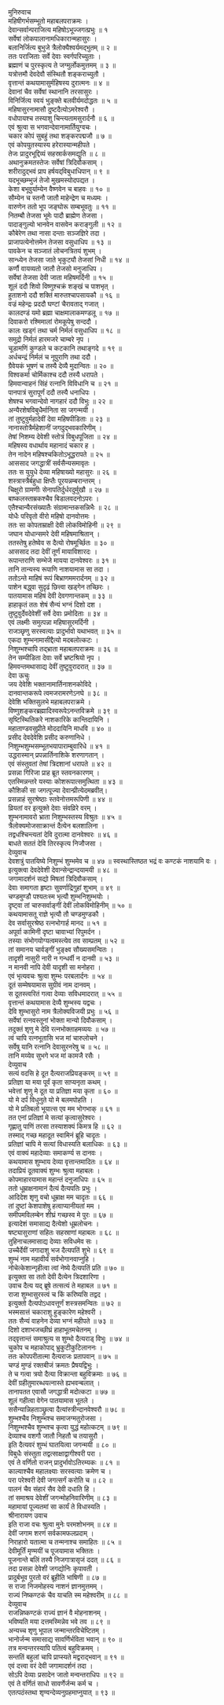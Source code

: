 मुनिरुवाच  
महिषीगर्भसम्भूतो महाबलपराक्रमः ।  
देवान्सर्वान्पराजित्य महिषोऽभूज्जगत्प्रभुः ॥ १  
सर्वेषां लोकपालानामधिकारान्महासुरः ।  
बलानिर्जित्य बुभुजे त्रैलोक्यैश्वर्यमद्‌भुतम् ॥ २ ॥  
ततः पराजिताः सर्वे देवाः स्वर्गपरिच्युताः ।  
ब्रह्माणं च पुरस्कृत्य ते जग्मुर्लोकमुत्तमम् ॥ ३ ॥  
यत्रोत्तमौ देवदेवौ संस्थितौ शङ्‌कराच्युतौ ।  
वृत्तान्तं कथयामासुर्महिषस्य दुरात्मनः ॥ ४ ॥  
देवानां चैव सर्वेषां स्थानानि तरसासुरः ।  
विनिर्जित्य स्वयं भुङ्‌क्ते बलवीर्यमदोद्धतः ॥ ५ ॥  
महिषासुरनामासौ दुष्टदैत्योऽमरेश्वरौ ।  
वधोपायश्च तस्याशु चिन्त्यतामसुरार्दनौ ॥ ६ ॥  
एवं श्रुत्वा स भगवान्देवानामार्तियुग्वचः ।  
चकार कोपं सुबहुं तथा शङ्‌करपद्मजौ ॥ ७ ॥  
एवं कोपयुतस्यास्य हरेरास्यान्महीपते ।  
तेजः प्रादुरभूद्दिव्यं सहस्रार्कसमद्युति ॥ ८ ॥  
अथानुक्रमतस्तेजः सर्वेषां त्रिदिवौकसाम् ।  
शरीरादुद्भवं प्राप हर्षयद्‌विबुधाधिपान् ॥ ९ ॥  
यदभूच्छम्भुजं तेजो मुखमस्योदपद्यत ।  
केशा बभूवुर्याम्येन वैष्णवेन च बाहवः ॥ १० ॥  
सौम्येन च स्तनौ जातौ माहेन्द्रेण च मध्यमः ।  
वारुणेन ततो भूप जङ्‌घोरू सम्बभूवतुः ॥ ११ ॥  
नितम्बौ तेजसा भूमेः पादौ ब्राह्मेण तेजसा ।  
पादाङ्‌गुल्यो भानवेन वासवेन कराङ्‌गुली ॥ १२ ॥  
कौबेरेण तथा नासा दन्ताः सञ्जज्ञिरे तदा ।  
प्राजापत्येनोत्तमेन तेजसा वसुधाधिप ॥ १३ ॥  
पावकेन च सञ्जातं लोचनत्रितयं शुभम् ।  
सान्ध्येन तेजसा जाते भृकुट्यौ तेजसां निधी ॥ १४ ॥  
कर्णौ वायव्यतो जातौ तेजसो मनुजाधिप ।  
सर्वेषां तेजसा देवी जाता महिषमर्दिनी ॥ १५ ॥  
शूलं ददौ शिवो विष्णुश्चक्रं शङ्‌खं च पाशभृत् ।  
हुताशनो ददौ शक्तिं मारुतश्चापसायकौ ॥ १६ ॥  
वज्रं महेन्द्रः प्रददौ घण्टां चैरावताद्‌ गजात् ।  
कालदण्डं यमो ब्रह्मा चाक्षमालाकमण्डलू ॥ १७ ॥  
दिवाकरो रश्मिमालां रोमकूपेषु सन्ददौ ।  
कालः खड्गं तथा चर्म निर्मलं वसुधाधिप ॥ १८ ॥  
समुद्रो निर्मलं हारमजरे चाम्बरे नृप ।  
चूडामणिं कुण्डले च कटकानि तथाङ्‌गदे ॥ १९ ॥  
अर्धचन्द्रं निर्मलं च नूपुराणि तथा ददौ ।  
ग्रैवेयकं भूषणं च तस्यै देव्यै मुदान्वितः ॥ २० ॥  
विश्वकर्मा चोर्मिकाश्च ददौ तस्यै धरापते ।  
हिमवान्वाहनं सिंहं रत्नानि विविधानि च ॥ २१ ॥  
पानपात्रं सुरापूर्णं ददौ तस्यै धनाधिपः ।  
शेषश्च भगवान्देवो नागहारं ददौ विभुः ॥ २२ ॥  
अन्यैरशेषविबुधैर्मानिता सा जगन्मयी ।  
तां तुष्टुवुर्महादेवीं देवा महिषपीडिताः ॥ २३ ॥  
नानास्तोत्रैर्महेशानीं जगदुद्भवकारिणीम् ।  
तेषां निशम्य देवेशी स्तोत्रं विबुधपूजिता ॥ २४ ॥  
महिषस्य वधार्थाय महानादं चकार ह ।  
तेन नादेन महिषश्चकितोऽभूद्धरापते ॥ २५ ॥  
आससाद जगद्धात्रीं सर्वसैन्यसमावृतः ।  
ततः स युयुधे देव्या महिषाख्यो महासुरः ॥ २६ ॥  
शस्त्रास्त्रैर्बहुधा क्षिप्तैः पूरयन्नम्बरान्तरम् ।  
चिक्षुरो ग्रामणीः सेनापतिर्दुर्धरदुर्मुखौ ॥ २७ ॥  
बाष्कलस्ताम्रकश्चैव बिडालवदनोऽपरः ।  
एतैश्चान्यैरसंख्यातैः संग्रामान्तकसन्निभैः ॥ २८ ॥  
योधैः परिवृतो वीरो महिषो दानवोत्तमः ।  
ततः सा कोपताम्राक्षी देवी लोकविमोहिनी ॥ २९ ॥  
जघान योधान्समरे देवी महिषमाश्रितान् ।  
ततस्तेषु हतेष्वेव स दैत्यो रोषमूर्च्छितः ॥ ३० ॥  
आससाद तदा देवीं तूर्णं मायाविशारदः ।  
रूपान्तराणि सम्भेजे मायया दानवेश्वरः ॥ ३१ ॥  
तानि तान्यस्य रूपाणि नाशयामास सा तदा ।  
ततोऽन्ते माहिषं रूपं बिभ्राणममरार्दनम् ॥ ३२ ॥  
पाशेन बद्ध्वा सुदृढं छित्त्वा खड्गेन तच्छिरः ।  
पातयामास महिषं देवी देवगणान्तकम् ॥ ३३ ॥  
हाहाकृतं ततः शेषं सैन्यं भग्नं दिशो दश ।  
तुष्टुवुर्देवदेवेशीं सर्वे देवाः प्रमोदिताः ॥ ३४ ॥  
एवं लक्ष्मीः समुत्पन्ना महिषासुरमर्दिनी ।  
राजञ्छृणु सरस्वत्याः प्रादुर्भावो यथाभवत् ॥ ३५ ॥  
एकदा शुम्भनामासीद्दैत्यो मदबलोत्कटः ।  
निशुम्भश्चापि तद्भ्राता महाबलपराक्रमः ॥ ३६ ॥  
तेन सम्पीडिता देवाः सर्वे भ्रष्टश्रियो नृप ।  
हिमवन्तमथासाद्य देवीं तुष्टुवुरादरात् ॥ ३७ ॥  
देवा ऊचुः  
जय देवेशि भक्तानामार्तिनाशनकोविदे ।  
दानवान्तकरूपे त्वमजरामरणेऽनघे ॥ ३८ ॥  
देवेशि भक्तिसुलभे महाबलपराक्रमे ।  
विष्णुशङ्‌करब्रह्मादिस्वरूपेऽनन्तविक्रमे ॥ ३९ ॥  
सृष्टिस्थितिकरे नाशकारिके कान्तिदायिनि ।  
महाताण्डवसुप्रीते मोददायिनि माधवि ॥ ४० ॥  
प्रसीद देवदेवेशि प्रसीद करुणानिधे ।  
निशुम्भशुम्भसम्भूतभयापाराम्बुवारिधे ॥ ४१ ॥  
उद्धरास्मान् प्रपन्नार्तिनाशिके शरणागतान् ।  
एवं संस्तुवतां तेषां त्रिदशानां धरापते ॥ ४२ ॥  
प्रसन्ना गिरिजा प्राह ब्रूत स्तवनकारणम् ।  
एतस्मिन्नन्तरे यस्याः कोशरूपात्समुत्थिता ॥ ४३ ॥  
कौशिकी सा जगत्पूज्या देवान्प्रीत्येदमब्रवीत्।  
प्रसन्नाहं सुरश्रेष्ठाः स्तवेनोत्तमरूपिणी ॥ ४४ ॥  
व्रियतां वर इत्युक्ते देवाः संवव्रिरे वरम् ।  
शुम्भनामावरो भ्राता निशुम्भस्तस्य विश्रुतः ॥ ४५ ॥  
त्रैलोक्यमोजसाक्रान्तं दैत्येन बलशालिना ।  
तद्वधश्चिन्त्यतां देवि दुरात्मा दानवेश्वरः ॥ ४६ ॥  
बाधते सततं देवि तिरस्कृत्य निजौजसा ।  
देव्युवाच  
देवशत्रुं पातयिष्ये निशुम्भं शुम्भमेव च ॥ ४७ ॥
स्वस्थास्तिष्ठत भद्रं वः कण्टकं नाशयामि वः ।  
इत्युक्त्वा देवदेवेशी देवान्सेन्द्रान्दयामयी ॥ ४८ ॥  
जगामादर्शनं सद्यो मिषतां त्रिदिवौकसाम् ।  
देवाः समागता हृष्टाः सुवर्णाद्रिगुहां शुभाम् ॥ ४९ ॥  
चण्डमुण्डौ पश्यतःस्म भृत्यौ शुम्भनिशुम्भयोः ।  
दृष्ट्‌वा तां चारुसर्वाङ्‌गीं देवीं लोकविमोहिनीम् ॥ ५० ॥  
कथयामासतू राज्ञे भृत्यौ तौ चण्डमुण्डकौ ।  
देव सर्वासुरश्रेष्ठ रत्नभोगार्ह मानद ॥ ५१ ॥  
अपूर्वा कामिनी दृष्टा चावाभ्यां रिपुमर्दन ।  
तस्याः संभोगयोग्यत्वमस्त्येव तव साम्प्रतम् ॥ ५२ ॥  
तां समानय चार्वङ्‌गीं भुङ्‌क्ष्व सौख्यसमन्वितः ।  
तादृशी नासुरी नारी न गन्धर्वी न दानवी ॥ ५३ ॥  
न मानवी नापि देवी यादृशी सा मनोहरा ।  
एवं भृत्यवचः श्रुत्वा शुम्भः परबलार्दनः ॥ ५४ ॥  
दूतं सम्मेषयामास सुग्रीवं नाम दानवम् ।  
स दूतस्त्वरितं गत्वा देव्याः सविधमादरात् ॥ ५५ ॥  
वृत्तान्तं कथयामास देव्यै शुम्भस्य यद्वचः ।  
देवि शुम्भासुरो नाम त्रैलोक्यविजयी प्रभुः ॥ ५६ ॥  
सर्वेषां रत्नवस्तूनां भोक्ता मान्यो दिवौकसाम् ।  
तदुक्तं शृणु मे देवि रत्नभोक्ताहमव्ययः ॥ ५७ ॥  
त्वं चापि रत्नभूतासि भज मां चारुलोचने ।  
सर्वेषु यानि रत्नानि देवासुरनरेषु च ॥ ५८ ॥  
तानि मय्येव सुभगे भज मां कामजै रसैः ।  
देव्युवाच  
सत्यं वदसि हे दूत दैत्यराजप्रियङ्‌करम् ॥ ५९ ॥  
प्रतिज्ञा या मया पूर्वं कृता साप्यनृता कथम् ।  
भवेत्तां शृणु मे दूत या प्रतिज्ञा मया कृता ॥ ६० ॥  
यो मे दर्पं विधुनुते यो मे बलमपोहति ।  
यो मे प्रतिबलो भूयात्स एव मम भोगभाक् ॥ ६१ ॥  
तत एनां प्रतिज्ञां मे सत्यां कृत्वासुरेश्वरः ।  
गृह्णातु पाणिं तरसा तस्याशक्यं किमत्र हि ॥ ६२ ॥  
तस्माद्‌ गच्छ महादूत स्वामिनं ब्रूहि चादृतः ।  
प्रतिज्ञां चापि मे सत्यां विधास्यति बलाधिकः ॥ ६३ ॥  
एवं वाक्यं महादेव्याः समाकर्ण्य स दानवः ।  
कथयामास शुम्भाय देव्या वृत्तान्तमादितः ॥ ६४ ॥  
तदाप्रियं दूतवाक्यं शुम्भः श्रुत्वा महाबलः ।  
कोपमाहारयामास महान्तं दनुजाधिपः ॥ ६५ ॥  
ततो धूम्राक्षनामानं दैत्यं दैत्यपतिः प्रभुः ।  
आदिदेश शृणु वचो धूम्राक्ष मम चादृतः ॥ ६६ ॥  
तां दुष्टां केशपाशेषु हत्वाप्यानीयतां मम ।  
समीपमविलम्बेन शीघ्रं गच्छस्व मे पुरः ॥ ६७ ॥  
इत्यादेशं समासाद्य दैत्येशो धूम्रलोचनः ।  
षष्ट्यासुराणां सहितः सहस्राणां महाबलः ॥ ६८ ॥  
तुहिनाचलमासाद्य देव्याः सविधमेव सः ।  
उच्चैर्देवीं जगादाशु भज दैत्यपतिं शुभे ॥ ६९ ॥  
शुम्भं नाम महावीर्यं सर्वभोगानवाप्नुहि ।  
नोचेत्केशान्गृहीत्वा त्वां नेष्ये दैत्यपतिं प्रति ॥ ७० ॥  
इत्युक्ता सा ततो देवी दैत्येन त्रिदशारिणा ।  
उवाच दैत्य यद्‌ ब्रूषे तत्सत्यं ते महाबल ॥ ७१ ॥  
राजा शुम्भासुरस्त्वं च किं करिष्यसि तद्वद ।  
इत्युक्तो दैत्यपोऽधावत्तूर्णं शस्त्रसमन्वितः ॥ ७२ ॥  
भस्मसात्तं चकाराशु हुङ्‌कारेण महेश्वरी ।  
ततः सैन्यं वाहनेन देव्या भग्नं महीपते ॥ ७३ ॥  
दिशो दशाभजच्छीघ्रं हाहाभूतमचेतनम् ।  
तद्‌वृत्तान्तं समाश्रुत्य स शुम्भो दैत्यराड् विभुः ॥ ७४ ॥  
चुकोप च महाकोपाद्‌ भ्रुकुटीकुटिलाननः ।  
ततः कोपपरीतात्मा दैत्यराजः प्रतापवान् ॥ ७५ ॥  
चण्डं मुण्डं रक्तबीजं क्रमतः प्रैषयद्विभुः ।  
ते च गत्वा त्रयो दैत्या विक्रान्ता बहुविक्रमाः ॥ ७६ ॥  
देवीं ग्रहीतुमारब्धयत्नास्ते ह्यभवन्बलात् ।  
तानापतत एवासौ जगद्धात्री मदोत्कटा ॥ ७७ ॥  
शूलं गहीत्वा वेगेन पातयामास भूतले ।  
ससैन्यान्निहताञ्छ्रुत्वा दैत्यांस्त्रीन्दानवेश्वरौ ॥ ७८ ॥  
शुम्भश्चैव निशुम्भश्च समाजग्मतुरोजसा ।  
निशुम्भश्चैव शुम्भश्च कृत्वा युद्धं महोत्कटम् ॥ ७९ ॥  
देव्याश्च वशगौ जातौ निहतौ च तयासुरौ ।  
इति दैत्यवरं शुम्भं घातयित्वा जगन्मयी ॥ ८० ॥  
विबुधैः संस्तुता तद्वत्साक्षाद्वागीश्वरी परा ।  
एवं ते वर्णितो राजन् प्रादुर्भावोऽतिरम्यकः ॥ ८१ ॥  
काल्याश्चैव महालक्ष्याः सरस्वत्याः क्रमेण च ।  
परा परेश्वरी देवी जगत्सर्गं करोति च ॥ ८२ ॥  
पालनं चैव संहारं सैव देवी दधाति हि ।  
तां समाश्रय देवेशीं जगन्मोहनिवारिणीम् ॥ ८३ ॥  
महामायां पूज्यतमां सा कार्यं ते विधास्यति ।  
श्रीनारायण उवाच  
इति राजा वचः श्रुत्वा मुनेः परमशोभनम् ॥ ८४ ॥  
देवीं जगाम शरणं सर्वकामफलप्रदाम् ।  
निराहारो यतात्मा च तन्मनाश्च समाहितः ॥ ८५ ॥  
देवीमूर्तिं मृण्मयीं च पूजयामास भक्तितः ।  
पूजनान्ते बलिं तस्यै निजगात्रासृजं ददत् ॥ ८६ ॥  
तदा प्रसन्ना देवेशी जगद्योनिः कृपावती ।  
प्रादुर्बभूव पुरतो वरं ब्रूहीति भाषिणी ॥ ८७ ॥  
स राजा निजमोहस्य नाशनं ज्ञानमुत्तमम् ।  
राज्यं निष्कण्टकं चैव याचति स्म महेश्वरीम् ॥ ८८ ॥  
देव्युवाच  
राजन्निष्कण्टकं राज्यं ज्ञानं वै मोहनाशनम् ।  
भविष्यति मया दत्तमस्मिन्नेव भवे तव ॥ ८९ ॥  
अन्यच्च शृणु भूपाल जन्मान्तरविचेष्टितम् ।  
भानोर्जन्म समासाद्य सावर्णिर्भविता भवान् ॥ ९० ॥  
तत्र मन्वन्तरस्यापि पतित्वं बहुविक्रमम् ।  
सन्ततिं बहुलां चापि प्राप्स्यते मद्वराद्भवान् ॥ ९१ ॥  
एवं दत्त्वा वरं देवी जगामादर्शनं तदा ।  
सोऽपि देव्याः प्रसादेन जातो मन्वन्तराधिपः ॥ ९२ ॥  
एवं ते वर्णितं साधो सावर्णेर्जन्म कर्म च ।  
एतत्पठंस्तथा शृण्वन्देव्यनुग्रहमाप्नुयात् ॥ ९३ ॥
